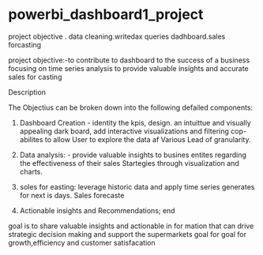 # powerbi_dashboard1_project
project objective . data cleaning.writedax queries dadhboard.sales forcasting 

project objective:-to contribute to dashboard to the success of a business focusing on time series analysis to provide valuable insights and accurate sales for casting

Description

The Objectius can be broken down into the following defailed components:

1. Dashboard Creation - identity the kpis, design. an intuittue and visually appealing dark board,
    add interactive visualizations and filtering cop- abilites to allow User to explore the data af Various Lead of granularity.

2. Data analysis: - provide valuable insights to busines entites regarding the effectiveness of their sales Startegies through visualization and charts.

3. soles for easting: leverage historic data and apply time series generates for next is days. Sales forecaste

4. Actionable insights and Recommendations; end

  goal is to share valuable insights and actionable  in for mation that can drive strategic decision making and support the supermarkets goal for goal for growth,efficiency
  and customer satisfacation 
